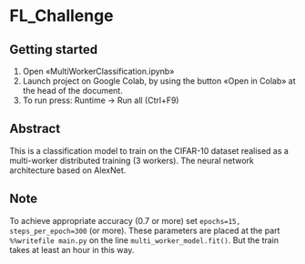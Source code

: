 # FL_Challenge
## Getting started
1. Open «MultiWorkerClassification.ipynb»
2. Launch project on Google Colab, by using the button «Open in Colab» at the head of the document.
3. To run press: Runtime → Run all (Ctrl+F9)

## Abstract
This is a classification model to train on the CIFAR-10 dataset realised as a multi-worker distributed training (3 workers). The neural network architecture based on AlexNet. 
## Note
To achieve appropriate accuracy (0.7 or more) set ```epochs=15, steps_per_epoch=300``` (or more). These parameters are placed at the part ```%%writefile main.py``` on the line ```multi_worker_model.fit()```. But the train takes at least an hour in this way.
